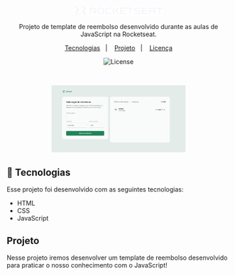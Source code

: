 <p align="center">
  <img alt="Logo - Rocketseat" src="img/logo.png" width="200px" />
</p>

<p align="center">
Projeto de template de reembolso desenvolvido durante as aulas de JavaScript na Rocketseat.
</p>

<p align="center">
  <a href="#-tecnologias">Tecnologias</a>&nbsp;&nbsp;&nbsp;|&nbsp;&nbsp;&nbsp;
  <a href="#-projeto">Projeto</a>&nbsp;&nbsp;&nbsp;|&nbsp;&nbsp;&nbsp;
  <a href="#memo-licença">Licença</a>
</p>

<!-- [🔗 Clique aqui para acessar](http://natanjalmeida99.github.io/News/) -->

<p align="center">
  <img alt="License" src="https://img.shields.io/static/v1?label=license&message=MIT&color=0F172A&labelColor=1D4ED8">
</p>

<br>

<p align="center">
  <img alt="Preview do projeto desenvolvido." src="img/preview.png" width="60%">
</p>


## 🚀 Tecnologias

Esse projeto foi desenvolvido com as seguintes tecnologias:

- HTML
- CSS
- JavaScript

## Projeto

Nesse projeto iremos desenvolver um template de reembolso desenvolvido para praticar o nosso conhecimento com o JavaScript!

